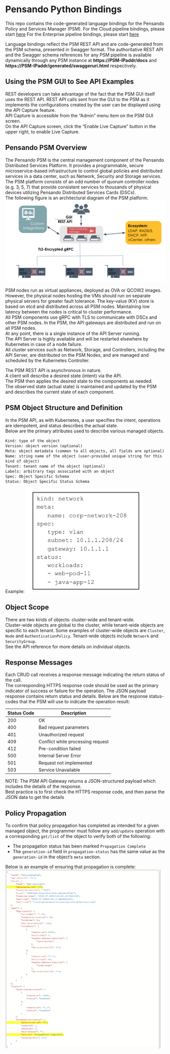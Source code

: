 # Pensando Python Bindings
This repo contains the code-generated language bindings for the Pensando Policy and Services Manager (PSM).
For the Cloud pipeline bindings, please start [here](src_cloud/pensando_cloud/README.md)
For the Enterprise pipeline bindings, please start [here](src_end/pensando_ent/README.md)

Language bindings reflect the PSM REST API and are code-generated from the PSM schema, presented in Swagger format.
The authoritative REST API and the Swagger schema references for any PSM pipeline is available dynamically through any PSM instance at **https://PSM-IPaddr/docs**
and **https://PSM-IPaddr/generated/swaggeruri.html** respectively.

## Using the PSM GUI to See API Examples
REST developers can take advantage of the fact that the PSM GUI itself uses the REST API. 
REST API calls sent from the GUI to the PSM as it implements the configurations created by the user can be displayed using the API Capture feature.  
API Capture is accessible from the “Admin” menu item on the PSM GUI screen.    
On the API Capture screen, click the “Enable Live Capture” button in the upper right, to enable Live Capture.  

## Pensando PSM Overview
The Pensando PSM is the central management component of the Pensando Distributed Services Platform. 
It provides a programmable, secure microservice-based infrastructure to control global policies and distributed services in a data center, such as Network, Security and  Storage services.
The PSM platform consists of an odd number of quorum controller nodes (e.g. 3, 5, 7) that provide consistent services to thousands of physical devices utilizing Pensando Distributed Services Cards (DSCs).  
The following figure is an architectural diagram of the PSM platform. 
![](PSM_Architecture.png)

PSM nodes run as virtual appliances, deployed as OVA or QCOW2 images.  
However, the physical nodes hosting the VMs should run on separate physical servers for greater fault tolerance. 
The key-value (KV) store is based on etcd and distributed across all PSM nodes.  Maintaining low latency between the nodes is critical to cluster performance.  
All PSM components use gRPC with TLS to communicate with DSCs and other PSM nodes.
In the PSM, the API gateways are distributed and run on all PSM nodes.  
At any point, there is a single instance of the API Server running.  
The API Server is highly available and will be restarted elsewhere by Kubernetes in case of a node failure.  
All cluster services such as Network, Storage, and Controllers, including the API Server, are distributed on the PSM Nodes, 
and are managed and scheduled by the Kubernetes Controller. 

The PSM REST API is asynchronous in nature.  
A client will describe a desired state (intent) via the API.  
The PSM then applies the desired state to the components as needed.   
The observed state (actual state) is maintained and updated by the PSM and describes the current state of each component.

## PSM Object Structure and Definition
In the PSM API, as with Kubernetes, a user specifies the intent, operations are idempotent, and status describes the actual state.   
Below are the primary attributes used to describe various managed objects.
```
Kind: type of the object
Version: object version (optional)
Meta: object metadata (common to all objects, all fields are optional)
Name: string name of the object (user-provided unique string for this kind of object)
Tenant: tenant name of the object (optional)
Labels: arbitrary tags associated with an object
Spec: Object Specific Schema
Status: Object Specific Status Schema
```

Example:
![](schema_example1.png)


## Object Scope
There are two kinds of objects: cluster-wide and tenant-wide.  
Cluster-wide objects are global to the cluster, while tenant-wide objects are specific to each tenant. 
Some examples of cluster-wide objects are `Cluster`, `Node` and `AuthenticationPolicy`. 
Tenant-wide objects include `Network` and `SecurityGroup`.  
See the API reference for more details on individual objects.

## Response Messages
Each CRUD call receives a response message indicating the return status of the call.  
The corresponding HTTPS response code should be used as the primary indicator of success or failure for the operation. 
The JSON payload response contains return status and details. 
Below are the response status-codes that the PSM will use to indicate the operation result:

| Status Code | Description |
|-------------|-------------|
| 200 | OK |
| 400 | Bad request parameters |
| 401 | Unauthorized request |
| 409 | Conflict while processing request |
| 412 | Pre-condition failed |
| 500 | Internal Server Error |
| 501 | Request not implemented |
| 503 | Service Unavailable |



NOTE: The PSM API Gateway returns a JSON-structured payload which includes the details of the response.  
Best practice is to first check the HTTPS response code, and then parse the JSON data to get the details

## Policy Propagation
To confirm that policy propagation has completed as intended for a given managed object, 
the programmer must follow any `add/update` operation with a corresponding `get/list` of the object to verify both of the following:
* The propagation status has been marked `Propagation Complete`
* The `generation-id` field in `propagation-status` has the same value as the `generation-id` in the object’s `meta` section.

Below is an example of ensuring that propagation is complete:
![](propagation.png)





